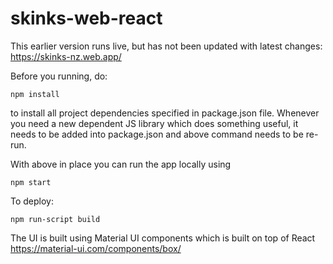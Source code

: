 # skinks-web-react

This earlier version runs live, but has not been updated with latest changes:
https://skinks-nz.web.app/

Before you running, do:
```
npm install 
```
to install all project dependencies specified in package.json file. 
Whenever you need a new dependent JS library which does something useful, 
it needs to be added into package.json and above command needs
to be re-run.

With above in place you can run the app locally using
```
npm start
```
To deploy:
```
npm run-script build
```

The UI is built using Material UI components which is built on top of React
https://material-ui.com/components/box/


